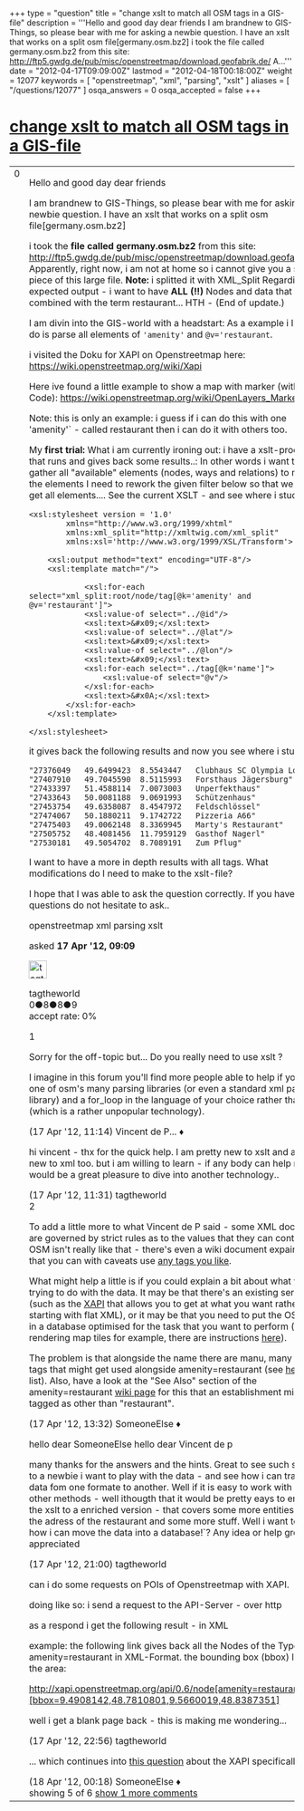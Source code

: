 +++
type = "question"
title = "change xslt to match all OSM tags in a GIS-file"
description = '''Hello and good day dear friends I am brandnew to GIS-Things, so please bear with me for asking a newbie question. I have an xslt that works on a split osm file[germany.osm.bz2]  i took the file called germany.osm.bz2 from this site: http://ftp5.gwdg.de/pub/misc/openstreetmap/download.geofabrik.de/ A...'''
date = "2012-04-17T09:09:00Z"
lastmod = "2012-04-18T00:18:00Z"
weight = 12077
keywords = [ "openstreetmap", "xml", "parsing", "xslt" ]
aliases = [ "/questions/12077" ]
osqa_answers = 0
osqa_accepted = false
+++

<div class="headNormal">

# [change xslt to match all OSM tags in a GIS-file](/questions/12077/change-xslt-to-match-all-osm-tags-in-a-gis-file)

</div>

<div id="main-body">

<div id="askform">

<table id="question-table" style="width:100%;">
<colgroup>
<col style="width: 50%" />
<col style="width: 50%" />
</colgroup>
<tbody>
<tr>
<td style="width: 30px; vertical-align: top"><div class="vote-buttons">
<span id="post-12077-upvote" class="ajax-command post-vote up" rel="nofollow" title="I like this post (click again to cancel)"> </span>
<div id="post-12077-score" class="post-score" title="current number of votes">
0
</div>
<span id="post-12077-downvote" class="ajax-command post-vote down" rel="nofollow" title="I dont like this post (click again to cancel)"> </span> <span id="favorite-mark" class="ajax-command favorite-mark" rel="nofollow" title="mark/unmark this question as favorite (click again to cancel)"> </span>
<div id="favorite-count" class="favorite-count">
&#10;</div>
</div></td>
<td><div id="item-right">
<div class="question-body">
<p>Hello and good day dear friends</p>
<p>I am brandnew to GIS-Things, so please bear with me for asking a newbie question. I have an xslt that works on a split osm file[germany.osm.bz2]</p>
<p>i took the <strong>file called germany.osm.bz2</strong> from this site: <a href="http://ftp5.gwdg.de/pub/misc/openstreetmap/download.geofabrik.de/">http://ftp5.gwdg.de/pub/misc/openstreetmap/download.geofabrik.de/</a> Apparently, right now, i am not at home so i cannot give you a smaller piece of this large file. <strong>Note:</strong> i splitted it with XML_Split Regarding the expected output - i want to have <strong>ALL (!!)</strong> Nodes and data that are combined with the term restaurant... HTH - (End of update.)</p>
<p>I am divin into the GIS-world with a headstart: As a example i I want to do is parse all elements of <code>'amenity'</code> and <span><span><span><code>@v</code></span></span></span><code>='restaurant</code>.</p>
<p>i visited the Doku for XAPI on Openstreetmap here: <a href="https://wiki.openstreetmap.org/wiki/Xapi">https://wiki.openstreetmap.org/wiki/Xapi</a></p>
<p>Here ive found a little example to show a map with marker (with XSL Code): <a href="https://wiki.openstreetmap.org/wiki/OpenLayers_Marker">https://wiki.openstreetmap.org/wiki/OpenLayers_Marker</a></p>
<p>Note: this is only an example: i guess if i can do this with one 'amenity'` - called restaurant then i can do it with others too.</p>
<p>My <strong>first trial:</strong> What i am currently ironing out: i have a xslt-processor that runs and gives back some results..: In other words i want to gather all "available" elements (nodes, ways and relations) to match the elements I need to rework the given filter below so that we can get all elements.... See the current XSLT - and see where i stuck..</p>
<pre><code>&lt;xsl:stylesheet version = &#39;1.0&#39;
        xmlns=&quot;http://www.w3.org/1999/xhtml&quot;
        xmlns:xml_split=&quot;http://xmltwig.com/xml_split&quot;
        xmlns:xsl=&#39;http://www.w3.org/1999/XSL/Transform&#39;&gt;
&#10;    &lt;xsl:output method=&quot;text&quot; encoding=&quot;UTF-8&quot;/&gt;
    &lt;xsl:template match=&quot;/&quot;&gt;
&#10;            &lt;xsl:for-each select=&quot;xml_split:root/node/tag[@k=&#39;amenity&#39; and @v=&#39;restaurant&#39;]&quot;&gt;
            &lt;xsl:value-of select=&quot;../@id&quot;/&gt;
            &lt;xsl:text&gt;&amp;#x09;&lt;/xsl:text&gt;
            &lt;xsl:value-of select=&quot;../@lat&quot;/&gt;
            &lt;xsl:text&gt;&amp;#x09;&lt;/xsl:text&gt;
            &lt;xsl:value-of select=&quot;../@lon&quot;/&gt;
            &lt;xsl:text&gt;&amp;#x09;&lt;/xsl:text&gt;
            &lt;xsl:for-each select=&quot;../tag[@k=&#39;name&#39;]&quot;&gt;
                &lt;xsl:value-of select=&quot;@v&quot;/&gt;
            &lt;/xsl:for-each&gt;
            &lt;xsl:text&gt;&amp;#x0A;&lt;/xsl:text&gt;
        &lt;/xsl:for-each&gt;
    &lt;/xsl:template&gt;
&#10;&lt;/xsl:stylesheet&gt;</code></pre>
<p>it gives back the following results and now you see where i stuck...:</p>
<pre><code>&quot;27376049   49.6499423  8.5543447   Clubhaus SC Olympia Lorsch&quot;
&quot;27407910   49.7045590  8.5115993   Forsthaus Jägersburg&quot;
&quot;27433397   51.4588114  7.0073003   Unperfekthaus&quot;
&quot;27433643   50.0081188  9.0691993   Schützenhaus&quot;
&quot;27453754   49.6358087  8.4547972   Feldschlössel&quot;
&quot;27474067   50.1880211  9.1742722   Pizzeria A66&quot;
&quot;27475403   49.0062148  8.3369945   Marty&#39;s Restaurant&quot;
&quot;27505752   48.4081456  11.7959129  Gasthof Nagerl&quot;
&quot;27530181   49.5054702  8.7089191   Zum Pflug&quot;</code></pre>
<p>I want to have a more in depth results with all tags. What modifications do I need to make to the xslt-file?</p>
<p>I hope that I was able to ask the question correctly. If you have any questions do not hesitate to ask..</p>
</div>
<div id="question-tags" class="tags-container tags">
<span class="post-tag tag-link-openstreetmap" rel="tag" title="see questions tagged &#39;openstreetmap&#39;">openstreetmap</span> <span class="post-tag tag-link-xml" rel="tag" title="see questions tagged &#39;xml&#39;">xml</span> <span class="post-tag tag-link-parsing" rel="tag" title="see questions tagged &#39;parsing&#39;">parsing</span> <span class="post-tag tag-link-xslt" rel="tag" title="see questions tagged &#39;xslt&#39;">xslt</span>
</div>
<div id="question-controls" class="post-controls">
&#10;</div>
<div class="post-update-info-container">
<div class="post-update-info post-update-info-user">
<p>asked <strong>17 Apr '12, 09:09</strong></p>
<img src="https://secure.gravatar.com/avatar/600fc90e36ff81dfaba666708cf91dc5?s=32&amp;d=identicon&amp;r=g" class="gravatar" width="32" height="32" alt="tagtheworld&#39;s gravatar image" />
<p><span>tagtheworld</span><br />
<span class="score" title="0 reputation points">0</span><span title="8 badges"><span class="badge1">●</span><span class="badgecount">8</span></span><span title="8 badges"><span class="silver">●</span><span class="badgecount">8</span></span><span title="9 badges"><span class="bronze">●</span><span class="badgecount">9</span></span><br />
<span class="accept_rate" title="Rate of the user&#39;s accepted answers">accept rate:</span> <span title="tagtheworld has no accepted answers">0%</span></p>
</div>
</div>
<div id="comments-container-12077" class="comments-container">
<span id="12078"></span>
<div id="comment-12078" class="comment">
<div id="post-12078-score" class="comment-score">
1
</div>
<div class="comment-text">
<p>Sorry for the off-topic but... Do you really need to use xslt ?</p>
<p>I imagine in this forum you'll find more people able to help if you use one of osm's many parsing libraries (or even a standard xml parsing library) and a for_loop in the language of your choice rather than xslt (which is a rather unpopular technology).</p>
</div>
<div id="comment-12078-info" class="comment-info">
<span class="comment-age">(17 Apr '12, 11:14)</span> <span class="comment-user userinfo">Vincent de P... ♦</span>
</div>
</div>
<span id="12080"></span>
<div id="comment-12080" class="comment">
<div id="post-12080-score" class="comment-score">
&#10;</div>
<div class="comment-text">
<p>hi vincent - thx for the quick help. I am pretty new to xslt and also new to xml too. but i am willing to learn - if any body can help me it would be a great pleasure to dive into another technology..</p>
</div>
<div id="comment-12080-info" class="comment-info">
<span class="comment-age">(17 Apr '12, 11:31)</span> <span class="comment-user userinfo">tagtheworld</span>
</div>
</div>
<span id="12084"></span>
<div id="comment-12084" class="comment">
<div id="post-12084-score" class="comment-score">
2
</div>
<div class="comment-text">
<p>To add a little more to what Vincent de P said - some XML documents are governed by strict rules as to the values that they can contain. OSM isn't really like that - there's even a wiki document expaining that you can with caveats use <a href="https://wiki.openstreetmap.org/wiki/Any_tags_you_like">any tags you like</a>.</p>
<p>What might help a little is if you could explain a bit about what you're trying to do with the data. It may be that there's an existing service (such as the <a href="https://wiki.openstreetmap.org/wiki/Xapi">XAPI</a> that allows you to get at what you want rather than starting with flat XML), or it may be that you need to put the OSM data in a database optimised for the task that you want to perform (for rendering map tiles for example, there are instructions <a href="http://switch2osm.org/serving-tiles/">here</a>).</p>
<p>The problem is that alongside the name there are manu, many other tags that might get used alongside amenity=restaurant (see <a href="http://taginfo.openstreetmap.org/tags/amenity=restaurant#combinations">here</a> for a list). Also, have a look at the "See Also" section of the amenity=restaurant <a href="https://wiki.openstreetmap.org/wiki/Restaurant">wiki page</a> for this that an establishment might get tagged as other than "restaurant".</p>
</div>
<div id="comment-12084-info" class="comment-info">
<span class="comment-age">(17 Apr '12, 13:32)</span> <span class="comment-user userinfo">SomeoneElse ♦</span>
</div>
</div>
<span id="12098"></span>
<div id="comment-12098" class="comment">
<div id="post-12098-score" class="comment-score">
&#10;</div>
<div class="comment-text">
<p>hello dear SomeoneElse hello dear Vincent de p</p>
<p>many thanks for the answers and the hints. Great to see such support to a newbie i want to play with the data - and see how i can transform data fom one formate to another. Well if it is easy to work with XAPI or other methods - well ithougth that it would be pretty eays to enlarge the xslt to a enriched version - that covers some more entities - eg. the adress of the restaurant and some more stuff. Well i want to see how i can move the data into a database!`? Any idea or help greatly appreciated</p>
</div>
<div id="comment-12098-info" class="comment-info">
<span class="comment-age">(17 Apr '12, 21:00)</span> <span class="comment-user userinfo">tagtheworld</span>
</div>
</div>
<span id="12102"></span>
<div id="comment-12102" class="comment">
<div id="post-12102-score" class="comment-score">
&#10;</div>
<div class="comment-text">
<p>can i do some requests on POIs of Openstreetmap with XAPI.</p>
<p>doing like so: i send a request to the API-Server - over http</p>
<p>as a respond i get the following result - in XML</p>
<p>example: the following link gives back all the Nodes of the Type amenity=restaurant in XML-Format. the bounding box (bbox) limits the area:</p>
<p><a href="http://xapi.openstreetmap.org/api/0.6/node%5Bamenity=restaurant%5D%5Bbbox=9.4908142,48.7810801,9.5660019,48.8387351%5D">http://xapi.openstreetmap.org/api/0.6/node[amenity=restaurant][bbox=9.4908142,48.7810801,9.5660019,48.8387351]</a></p>
<p>well i get a blank page back - this is making me wondering...</p>
</div>
<div id="comment-12102-info" class="comment-info">
<span class="comment-age">(17 Apr '12, 22:56)</span> <span class="comment-user userinfo">tagtheworld</span>
</div>
</div>
<span id="12106"></span>
<div id="comment-12106" class="comment not_top_scorer">
<div id="post-12106-score" class="comment-score">
&#10;</div>
<div class="comment-text">
<p>... which continues into <a href="/questions/12100/xapi-request-runs-into-server-error-how-can-make-sense-of-xapi">this question</a> about the XAPI specificallly.</p>
</div>
<div id="comment-12106-info" class="comment-info">
<span class="comment-age">(18 Apr '12, 00:18)</span> <span class="comment-user userinfo">SomeoneElse ♦</span>
</div>
</div>
</div>
<div id="comment-tools-12077" class="comment-tools">
<span class="comments-showing"> showing 5 of 6 </span> <a href="#" class="show-all-comments-link">show 1 more comments</a>
</div>
<div class="clear">
&#10;</div>
<div id="comment-12077-form-container" class="comment-form-container">
&#10;</div>
<div class="clear">
&#10;</div>
</div></td>
</tr>
</tbody>
</table>

</div>

</div>

